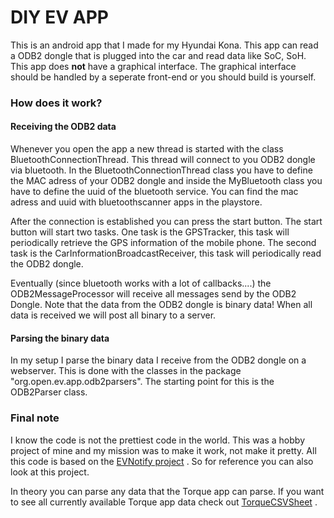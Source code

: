 
# DIY EV APP  
This is an android app that I made for my Hyundai Kona. This app can read a ODB2 dongle that is plugged into the car and read data like SoC, SoH. This app does **not** have a graphical interface. The graphical interface should be handled by a seperate front-end or you should build is yourself. 

### How does it work?
#### Receiving the ODB2 data
Whenever you open the app a new thread is started with the class BluetoothConnectionThread. This thread will connect to you ODB2 dongle via bluetooth. In the BluetoothConnectionThread class you have to define the MAC adress of your ODB2 dongle and inside the MyBluetooth class you have to define the uuid of the bluetooth service. You can find the mac adress and uuid with bluetoothscanner apps in the playstore.

After the connection is established you can press the start button. The start button will start two tasks. One task is the GPSTracker, this task will periodically retrieve the GPS information of the mobile phone. The second task is the CarInformationBroadcastReceiver, this task will periodically read the ODB2 dongle. 

Eventually (since bluetooth works with a lot of callbacks....) the ODB2MessageProcessor will receive all messages send by the ODB2 Dongle. Note that the data from the ODB2 dongle is binary data! When all data is received we will post all binary to a server. 
#### Parsing the binary data
In my setup I parse the binary data I receive from the ODB2 dongle on a webserver. This is done with the classes in the package "org.open.ev.app.odb2parsers".  The starting point for this is the ODB2Parser class. 
### Final note
I know the code is not the prettiest code in the world. This was a hobby project of mine and my mission was to make it work, not make it pretty. All this code is based on the [EVNotify project](https://github.com/EVNotify/EVNotify/blob/master/app/www/components/cars/KONA_EV.vue) . So for reference you can also look at this project. 

In theory you can parse any data that the Torque app can parse. If you want to see all currently available Torque app data check out [TorqueCSVSheet](https://github.com/JejuSoul/OBD-PIDs-for-HKMC-EVs/tree/master/Hyundai%20Kona%20EV%20%26%20Kia%20Niro%20EV) .
